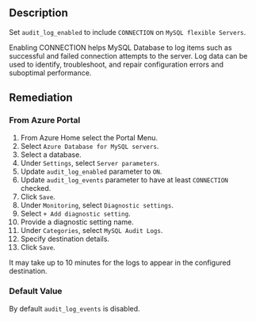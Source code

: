 ## Description

Set `audit_log_enabled` to include `CONNECTION` on `MySQL flexible Servers`.

Enabling CONNECTION helps MySQL Database to log items such as successful and failed connection attempts to the server. Log data can be used to identify, troubleshoot, and repair configuration errors and suboptimal performance.

## Remediation

### From Azure Portal

1. From Azure Home select the Portal Menu.
2. Select `Azure Database for MySQL servers`.
3. Select a database.
4. Under `Settings`, select `Server parameters`.
5. Update `audit_log_enabled` parameter to `ON`.
6. Update `audit_log_events` parameter to have at least `CONNECTION` checked.
7. Click `Save`.
8. Under `Monitoring`, select `Diagnostic settings`.
9. Select `+ Add diagnostic setting`.
10. Provide a diagnostic setting name.
11. Under `Categories`, select `MySQL Audit Logs`.
12. Specify destination details.
13. Click `Save`.

It may take up to 10 minutes for the logs to appear in the configured destination.

### Default Value

By default `audit_log_events` is disabled.
